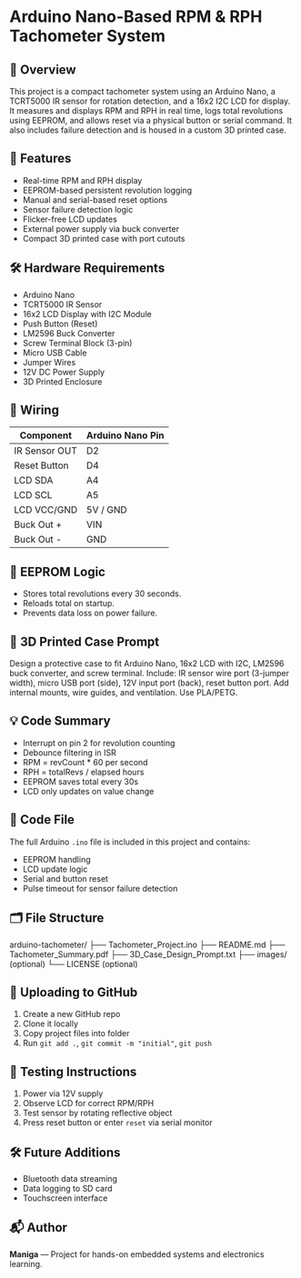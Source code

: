 # Arduino Nano-Based RPM & RPH Tachometer System

## 📖 Overview
This project is a compact tachometer system using an Arduino Nano, a TCRT5000 IR sensor for rotation detection, and a 16x2 I2C LCD for display. It measures and displays RPM and RPH in real time, logs total revolutions using EEPROM, and allows reset via a physical button or serial command. It also includes failure detection and is housed in a custom 3D printed case.

## 🚀 Features
- Real-time RPM and RPH display
- EEPROM-based persistent revolution logging
- Manual and serial-based reset options
- Sensor failure detection logic
- Flicker-free LCD updates
- External power supply via buck converter
- Compact 3D printed case with port cutouts

## 🛠️ Hardware Requirements
- Arduino Nano
- TCRT5000 IR Sensor
- 16x2 LCD Display with I2C Module
- Push Button (Reset)
- LM2596 Buck Converter
- Screw Terminal Block (3-pin)
- Micro USB Cable
- Jumper Wires
- 12V DC Power Supply
- 3D Printed Enclosure

## 🔌 Wiring
| Component     | Arduino Nano Pin |
|---------------|------------------|
| IR Sensor OUT | D2               |
| Reset Button  | D4               |
| LCD SDA       | A4               |
| LCD SCL       | A5               |
| LCD VCC/GND   | 5V / GND         |
| Buck Out +    | VIN              |
| Buck Out -    | GND              |

## 💾 EEPROM Logic
- Stores total revolutions every 30 seconds.
- Reloads total on startup.
- Prevents data loss on power failure.

## 🔧 3D Printed Case Prompt
Design a protective case to fit Arduino Nano, 16x2 LCD with I2C, LM2596 buck converter, and screw terminal. Include: IR sensor wire port (3-jumper width), micro USB port (side), 12V input port (back), reset button port. Add internal mounts, wire guides, and ventilation. Use PLA/PETG.

## 💡 Code Summary
- Interrupt on pin 2 for revolution counting
- Debounce filtering in ISR
- RPM = revCount * 60 per second
- RPH = totalRevs / elapsed hours
- EEPROM saves total every 30s
- LCD only updates on value change

## 📄 Code File
The full Arduino `.ino` file is included in this project and contains:
- EEPROM handling
- LCD update logic
- Serial and button reset
- Pulse timeout for sensor failure detection

## 🗂 File Structure
arduino-tachometer/
├── Tachometer_Project.ino
├── README.md
├── Tachometer_Summary.pdf
├── 3D_Case_Design_Prompt.txt
├── images/ (optional)
└── LICENSE (optional)


## 🔄 Uploading to GitHub
1. Create a new GitHub repo
2. Clone it locally
3. Copy project files into folder
4. Run `git add .`, `git commit -m "initial"`, `git push`

## 🧪 Testing Instructions
1. Power via 12V supply
2. Observe LCD for correct RPM/RPH
3. Test sensor by rotating reflective object
4. Press reset button or enter `reset` via serial monitor

## 🛠 Future Additions
- Bluetooth data streaming
- Data logging to SD card
- Touchscreen interface

## 📬 Author
**Maniga** — Project for hands-on embedded systems and electronics learning.


